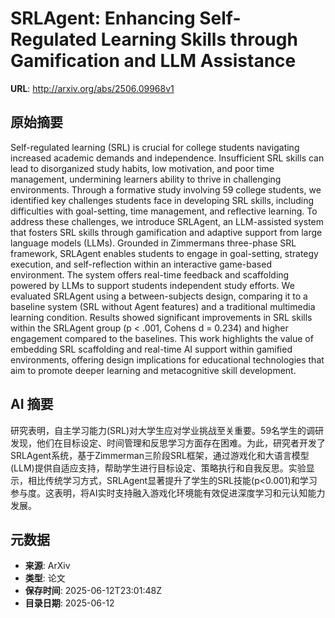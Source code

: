 # SRLAgent: Enhancing Self-Regulated Learning Skills through Gamification and LLM Assistance

**URL**: http://arxiv.org/abs/2506.09968v1

## 原始摘要

Self-regulated learning (SRL) is crucial for college students navigating
increased academic demands and independence. Insufficient SRL skills can lead
to disorganized study habits, low motivation, and poor time management,
undermining learners ability to thrive in challenging environments. Through a
formative study involving 59 college students, we identified key challenges
students face in developing SRL skills, including difficulties with
goal-setting, time management, and reflective learning. To address these
challenges, we introduce SRLAgent, an LLM-assisted system that fosters SRL
skills through gamification and adaptive support from large language models
(LLMs). Grounded in Zimmermans three-phase SRL framework, SRLAgent enables
students to engage in goal-setting, strategy execution, and self-reflection
within an interactive game-based environment. The system offers real-time
feedback and scaffolding powered by LLMs to support students independent study
efforts. We evaluated SRLAgent using a between-subjects design, comparing it to
a baseline system (SRL without Agent features) and a traditional multimedia
learning condition. Results showed significant improvements in SRL skills
within the SRLAgent group (p &lt; .001, Cohens d = 0.234) and higher engagement
compared to the baselines. This work highlights the value of embedding SRL
scaffolding and real-time AI support within gamified environments, offering
design implications for educational technologies that aim to promote deeper
learning and metacognitive skill development.


## AI 摘要

研究表明，自主学习能力(SRL)对大学生应对学业挑战至关重要。59名学生的调研发现，他们在目标设定、时间管理和反思学习方面存在困难。为此，研究者开发了SRLAgent系统，基于Zimmerman三阶段SRL框架，通过游戏化和大语言模型(LLM)提供自适应支持，帮助学生进行目标设定、策略执行和自我反思。实验显示，相比传统学习方式，SRLAgent显著提升了学生的SRL技能(p<0.001)和学习参与度。这表明，将AI实时支持融入游戏化环境能有效促进深度学习和元认知能力发展。

## 元数据

- **来源**: ArXiv
- **类型**: 论文
- **保存时间**: 2025-06-12T23:01:48Z
- **目录日期**: 2025-06-12
